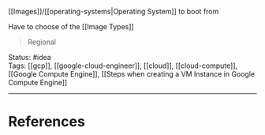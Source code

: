 [[Images]]/[[operating-systems|Operating System]] to boot from

Have to choose of the [[Image Types]]

> Regional

Status: #idea  
Tags:  [[gcp]], [[google-cloud-engineer]], [[cloud]], [[cloud-compute]], [[Google Compute Engine]], [[Steps when creating a VM Instance in Google Compute Engine]]

---
# References